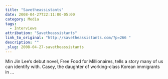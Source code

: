 ```yaml
---
title: "Savetheassistants"
date: 2008-04-27T22:11:00-05:00
category: Media
tags:
  - Interviews
attribution: "Savetheassistants"
link_to_original: "http://savetheassistants.com/?p=266 "
description: ""
_slug: 2008-04-27-savetheassistants
---
```


Min Jin Lee’s debut novel, Free Food for Millionaires, tells a story many of us can identify with. Casey, the daughter of working-class Korean immigrants in ...
